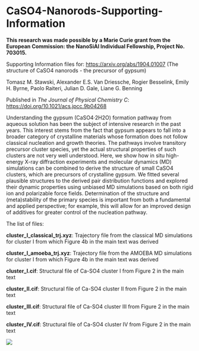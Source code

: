 # CaSO4-Nanorods-Supporting-Information
<b> This research was made possible by a Marie Curie grant from the European Commission: the NanoSiAl Individual Fellowship, Project No. 703015. </b>

Supporting Information files for: https://arxiv.org/abs/1904.01007 (The structure of CaSO4 nanorods - the precursor of gypsum)

Tomasz M. Stawski, Alexander E.S. Van Driessche, Rogier Besselink, Emily H. Byrne, Paolo Raiteri, Julian D. Gale, Liane G. Benning

Published in <i> The Journal of Physical Chemistry C</i>: https://doi.org/10.1021/acs.jpcc.9b04268

Understanding the gypsum (CaSO4·2H2O) formation pathway from aqueous solution has been the subject of intensive research in the past years. This interest stems from the fact that gypsum appears to fall into a broader category of crystalline materials whose formation does not follow classical nucleation and growth theories. The pathways involve transitory precursor cluster species, yet the actual structural properties of such clusters are not very well understood. Here, we show how in situ high-energy X-ray diffraction experiments and molecular dynamics (MD) simulations can be combined to derive the structure of small CaSO4 clusters, which are precursors of crystalline gypsum. We fitted several plausible structures to the derived pair distribution functions and explored their dynamic properties using unbiased MD simulations based on both rigid ion and polarizable force fields. Determination of the structure and (meta)stability of the primary species is important from both a fundamental and applied perspective; for example, this will allow for an improved design of additives for greater control of the nucleation pathway.


The list of files:

<b>cluster_I_classical_trj.xyz</b>: Trajectory file from the classical MD simulations for cluster I from which Figure 4b in the main text was derived

<b>cluster_I_amoeba_trj.xyz</b>: Trajectory file from the AMOEBA MD simulations for cluster I from which Figure 4b in the main text was derived

<b>cluster_I.cif</b>: Structural file of Ca-SO4 cluster I from Figure 2 in the main text

<b>cluster_II.cif</b>: Structural file of Ca-SO4 cluster II from Figure 2 in the main text

<b>cluster_III.cif</b>: Structural file of Ca-SO4 cluster III from Figure 2 in the main text

<b>cluster_IV.cif</b>: Structural file of Ca-SO4 cluster IV from Figure 2 in the main text

![](https://user-images.githubusercontent.com/10513547/68089394-a8967f80-fe68-11e9-9f6f-5b106020ec33.png)

